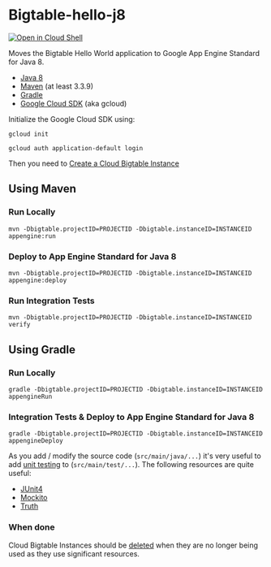 Bigtable-hello-j8
=================

<a href="https://console.cloud.google.com/cloudshell/open?git_repo=https://github.com/GoogleCloudPlatform/java-docs-samples&page=editor&open_in_editor=appengine/java8/bigtable/README.md">
<img alt="Open in Cloud Shell" src ="http://gstatic.com/cloudssh/images/open-btn.png"></a>

Moves the Bigtable Hello World application to Google App Engine Standard for Java 8.


* [Java 8](http://www.oracle.com/technetwork/java/javase/downloads/index.html)
* [Maven](https://maven.apache.org/download.cgi) (at least 3.3.9)
* [Gradle](https://gradle.org)
* [Google Cloud SDK](https://cloud.google.com/sdk/) (aka gcloud)

Initialize the Google Cloud SDK using:

    gcloud init

    gcloud auth application-default login

Then you need to [Create a Cloud Bigtable Instance](https://cloud.google.com/bigtable/docs/creating-instance)


## Using Maven

### Run Locally

    mvn -Dbigtable.projectID=PROJECTID -Dbigtable.instanceID=INSTANCEID appengine:run

### Deploy to App Engine Standard for Java 8

    mvn -Dbigtable.projectID=PROJECTID -Dbigtable.instanceID=INSTANCEID appengine:deploy

### Run Integration Tests

    mvn -Dbigtable.projectID=PROJECTID -Dbigtable.instanceID=INSTANCEID verify

## Using Gradle

### Run Locally

    gradle -Dbigtable.projectID=PROJECTID -Dbigtable.instanceID=INSTANCEID appengineRun

### Integration Tests & Deploy to App Engine Standard for Java 8

    gradle -Dbigtable.projectID=PROJECTID -Dbigtable.instanceID=INSTANCEID appengineDeploy

As you add / modify the source code (`src/main/java/...`) it's very useful to add
[unit testing](https://cloud.google.com/appengine/docs/java/tools/localunittesting)
to (`src/main/test/...`).  The following resources are quite useful:

* [JUnit4](http://junit.org/junit4/)
* [Mockito](http://mockito.org/)
* [Truth](http://google.github.io/truth/)

### When done

Cloud Bigtable Instances should be [deleted](https://cloud.google.com/bigtable/docs/deleting-instance)
when they are no longer being used as they use significant resources.
